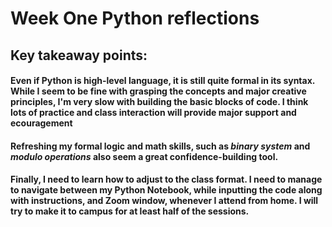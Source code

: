 # Week One Python reflections
## Key takeaway points: 
#### **Even if Python is high-level language**, it is still quite **formal in its syntax**. While I seem to be fine with grasping the concepts and major creative principles, I'm very slow with building the basic blocks of code. I think  **lots of practice** and class interaction will provide **major support** and **ecouragement**
#### **Refreshing my formal logic** and **math** skills, such as *binary system* and *modulo operations* also seem a great confidence-building tool.
#### Finally, I need to learn how to adjust to the class format. I need to **manage to navigate between** my Python Notebook, while inputting the code along with instructions, and Zoom window, whenever I attend from home. I will try to make it to campus for at least half of the sessions.
